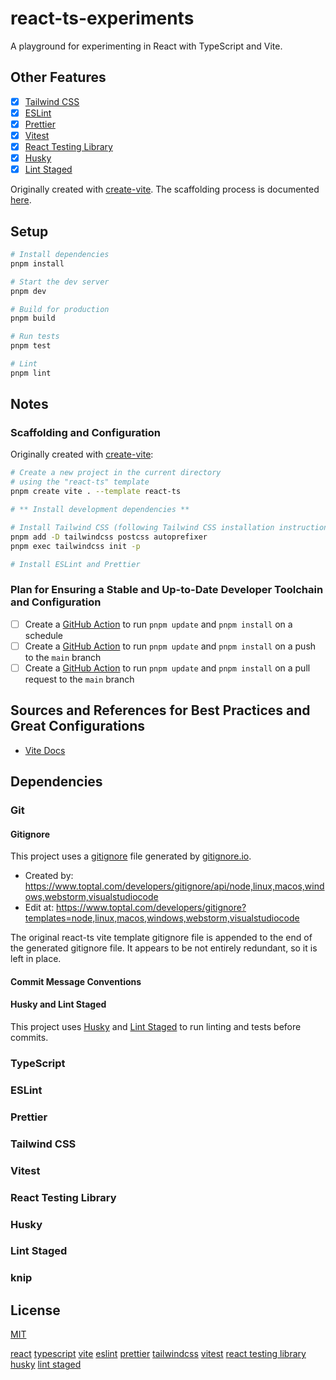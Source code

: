 # react-ts-experiments

A playground for experimenting in React with TypeScript and Vite.

## Other Features

- [x] [Tailwind CSS](https://tailwindcss.com/)
- [x] [ESLint](https://eslint.org/)
- [x] [Prettier](https://prettier.io/)
- [x] [Vitest](https://vitest.dev/)
- [x] [React Testing Library](https://testing-library.com/docs/react-testing-library/intro/)
- [x] [Husky](https://typicode.github.io/husky/#/)
- [x] [Lint Staged](https://github.com/okonet/lint-staged)

Originally created with [create-vite](https://github.com/vitejs/vite/tree/main/packages/create-vite#create-vite-). The scaffolding process is documented [here](#scaffolding-and-configuration).

## Setup

```bash
# Install dependencies
pnpm install

# Start the dev server
pnpm dev

# Build for production
pnpm build

# Run tests
pnpm test

# Lint
pnpm lint
```

## Notes

### Scaffolding and Configuration

Originally created with [create-vite](https://github.com/vitejs/vite/tree/main/packages/create-vite#create-vite-):

```bash
# Create a new project in the current directory 
# using the "react-ts" template
pnpm create vite . --template react-ts

# ** Install development dependencies **

# Install Tailwind CSS (following Tailwind CSS installation instructions at https://tailwindcss.com/docs/guides/vite)
pnpm add -D tailwindcss postcss autoprefixer
pnpm exec tailwindcss init -p

# Install ESLint and Prettier

```

### Plan for Ensuring a Stable and Up-to-Date Developer Toolchain and Configuration

- [ ] Create a [GitHub Action](https://docs.github.com/en/actions) to run `pnpm update` and `pnpm install` on a schedule
- [ ] Create a [GitHub Action](https://docs.github.com/en/actions) to run `pnpm update` and `pnpm install` on a push to the `main` branch
- [ ] Create a [GitHub Action](https://docs.github.com/en/actions) to run `pnpm update` and `pnpm install` on a pull request to the `main` branch

## Sources and References for Best Practices and Great Configurations

- [Vite Docs](https://vitejs.dev/guide/)

## Dependencies

<!-- TODO: Vet the above dependency list -->

### Git

#### Gitignore

This project uses a [gitignore](./.gitignore) file generated by [gitignore.io](https://www.toptal.com/developers/gitignore).

- Created by: <https://www.toptal.com/developers/gitignore/api/node,linux,macos,windows,webstorm,visualstudiocode>
- Edit at: <https://www.toptal.com/developers/gitignore?templates=node,linux,macos,windows,webstorm,visualstudiocode>

The original react-ts vite template gitignore file is appended to the end of the generated gitignore file. It appears to be not entirely redundant, so it is left in place.

#### Commit Message Conventions

#### Husky and Lint Staged

This project uses [Husky](https://typicode.github.io/husky/#/) and [Lint Staged](https://github.com/okonet/lint-staged) to run linting and tests before commits.

### TypeScript

### ESLint

### Prettier

### Tailwind CSS

### Vitest

### React Testing Library

### Husky

### Lint Staged

### knip

## License

[MIT](./LICENSE)

<!-- Links -->
[react](https://react.dev/)
[typescript](https://www.typescriptlang.org/)
[vite](https://vitejs.dev/)
[eslint](https://eslint.org/)
[prettier](https://prettier.io/)
[tailwindcss](https://tailwindcss.com/)
[vitest](https://vitest.dev/)
[react testing library](https://testing-library.com/docs/react-testing-library/intro/)
[husky](https://typicode.github.io/husky/#/)
[lint staged](https://github.com/okonet/lint-staged)
